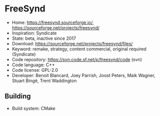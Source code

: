 # FreeSynd

- Home: https://freesynd.sourceforge.io/, https://sourceforge.net/projects/freesynd/
- Inspiration: Syndicate
- State: beta, inactive since 2017
- Download: https://sourceforge.net/projects/freesynd/files/
- Keyword: remake, strategy, content commercial, original required (Syndicate)
- Code repository: https://svn.code.sf.net/p/freesynd/code (svn)
- Code language: C++
- Code license: GPL-2.0
- Developer: Benoit Blancard, Joey Parrish, Joost Peters, Maik Wagner, Stuart Bingë, Trent Waddington

## Building

- Build system: CMake

